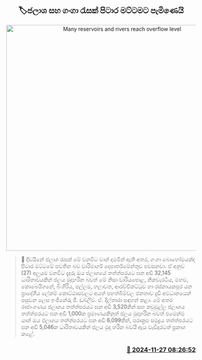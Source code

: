 <p align='center'><b><h2 align='center' title='Many reservoirs and rivers reach overflow level'>🏷ජලාශ සහ ගංගා රැසක් පිටාර මට්ටමට පැමිණෙයි</h2></b></p>
<p align='center'><img src='https://helakuru.sgp1.cdn.digitaloceanspaces.com/esana/images/lib/rajanganaya-archived.jpg' width='600' alt='Many reservoirs and rivers reach overflow level'></p>

>📝 දිවයිනේ ජලාශ රැසක් මේ වනවිට වාන් දමමින් ඇති අතර, ගංගා බොහෝමයක්ද පිටාර මට්ටමේ පවතින බව වාරිමාර්ග දෙපාර්තමේන්තුව පවසනවා.
ඒ අනුව (27) අලුයම වනවිට දැදුරු ඔය ජලාශයේ තත්ත්පරයට ඝන අඩි 32,145 ධාරිතාවයකින් ජලය මුදාහරින බවත් මේ නිසා වාරියපොළ, නිකවැරටිය, මහව, කොබෙයිගනේ, බිංගිරිය, පල්ලම, හලාවත, ආරච්චිකට්ටුව හා රස්නායකපුර යන ප්‍රාදේශීය ලේකම් කොට්ඨාසවලට අයත් පහත්බිම්වල ජනතාව දැඩි අවධානයෙන් පසුවන ලෙස ඉංජිනේරු ජී. ඩබ්ලිව්. ඒ. දිල්තාරා සඳහන් කළා.
මේ අතර රාජාංගණය ජලාශය තත්ත්පරයට ඝන අඩි 3,520කින් සහ කවුඩුල්ල ජලාශය තත්ත්පරයට ඝන අඩි 1,000ක ප්‍රමාණයකිනුත් ජලය මුදාහරින බවත් එමෙන්ම යාන් ඔය ජලාශය තත්ත්පරයට ඝන අඩි 6,099කින්, පරාක්‍රම සමුද්‍රය තත්ත්පරයට ඝන අඩි 5,046ක ධාරිතාවයකින් ජලය මුදා හරින බවයි ඇය වැඩිදුරටත් ප්‍රකාශ කළේ. 


<h3 align='right'><a href='https://www.helakuru.lk/esana/p/105490/'>📅 2024-11-27 08:26:52</a></h3>

